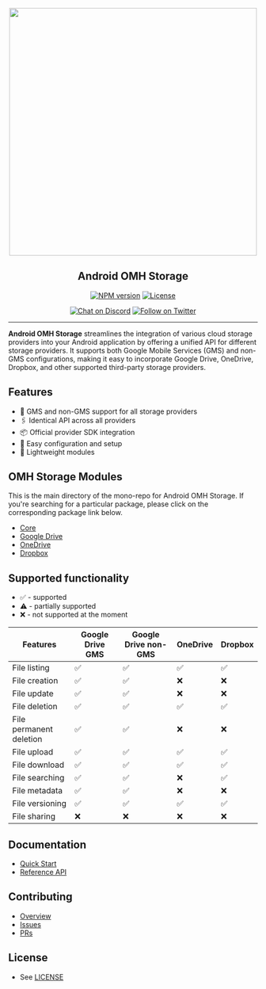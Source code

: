 <p align="center">
  <a href="https://miniature-adventure-4gle9ye.pages.github.io/docs/">
    <img width="500px" src="https://openmobilehub.org/wp-content/uploads/sites/13/2024/06/OpenMobileHub-horizontal-color.svg"/><br/>
  </a>
  <h2 align="center">Android OMH Storage</h2>
</p>

<p align="center">
  <a href="https://central.sonatype.com/artifact/com.openmobilehub.android.storage/core"><img src="https://img.shields.io/maven-central/v/com.openmobilehub.android.storage/core" alt="NPM version"/></a>
  <a href="https://github.com/openmobilehub/android-omh-storage/blob/main/LICENSE"><img src="https://img.shields.io/github/license/openmobilehub/android-omh-storage" alt="License"/></a>
</p>

<p align="center">
  <a href="https://discord.com/invite/yTAFKbeVMw"><img src="https://img.shields.io/discord/1115727214827278446.svg?style=flat&colorA=7289da&label=Chat%20on%20Discord" alt="Chat on Discord"/></a>
  <a href="https://twitter.com/openmobilehub"><img src="https://img.shields.io/twitter/follow/rnfirebase.svg?style=flat&colorA=1da1f2&colorB=&label=Follow%20on%20Twitter" alt="Follow on Twitter"/></a>
</p>

---

**Android OMH Storage** streamlines the integration of various cloud storage providers into your Android application by offering a unified API for different storage providers. It supports both Google Mobile Services (GMS) and non-GMS configurations, making it easy to incorporate Google Drive, OneDrive, Dropbox, and other supported third-party storage providers.

## Features

- 📱 GMS and non-GMS support for all storage providers
- 🖇️ Identical API across all providers
- 📦 Official provider SDK integration
- 🚀 Easy configuration and setup
- 💨 Lightweight modules

## OMH Storage Modules

This is the main directory of the mono-repo for Android OMH Storage. If you're searching for a particular package, please click on the corresponding package link below.

- [Core](https://miniature-adventure-4gle9ye.pages.github.io/docs/core)
- [Google Drive](https://miniature-adventure-4gle9ye.pages.github.io/docs/plugin-googledrive-gms)
- [OneDrive](https://miniature-adventure-4gle9ye.pages.github.io/docs/plugin-onedrive)
- [Dropbox](https://miniature-adventure-4gle9ye.pages.github.io/docs/plugin-dropbox)

## Supported functionality

- ✅ - supported
- ⚠️ - partially supported
- ❌ - not supported at the moment

| Features                | Google Drive GMS | Google Drive non-GMS | OneDrive | Dropbox |
| ----------------------- | ---------------- | -------------------- | -------- | ------- |
| File listing            | ✅               | ✅                   | ✅       | ✅      |
| File creation           | ✅               | ✅                   | ❌       | ❌      |
| File update             | ✅               | ✅                   | ❌       | ❌      |
| File deletion           | ✅               | ✅                   | ✅       | ✅      |
| File permanent deletion | ✅               | ✅                   | ❌       | ❌      |
| File upload             | ✅               | ✅                   | ✅       | ✅      |
| File download           | ✅               | ✅                   | ✅       | ✅      |
| File searching          | ✅               | ✅                   | ❌       | ✅      |
| File metadata           | ✅               | ✅                   | ❌       | ❌      |
| File versioning         | ✅               | ✅                   | ✅       | ✅      |
| File sharing            | ❌               | ❌                   | ❌       | ❌      |

## Documentation

- [Quick Start](https://miniature-adventure-4gle9ye.pages.github.io/docs/getting-started)
- [Reference API](https://miniature-adventure-4gle9ye.pages.github.io/api)

## Contributing

- [Overview](https://miniature-adventure-4gle9ye.pages.github.io/docs/contributing)
- [Issues](https://github.com/openmobilehub/android-omh-storage/issues)
- [PRs](https://github.com/openmobilehub/android-omh-storage/pulls)

## License

- See [LICENSE](https://github.com/openmobilehub/android-omh-storage/blob/main/LICENSE)
